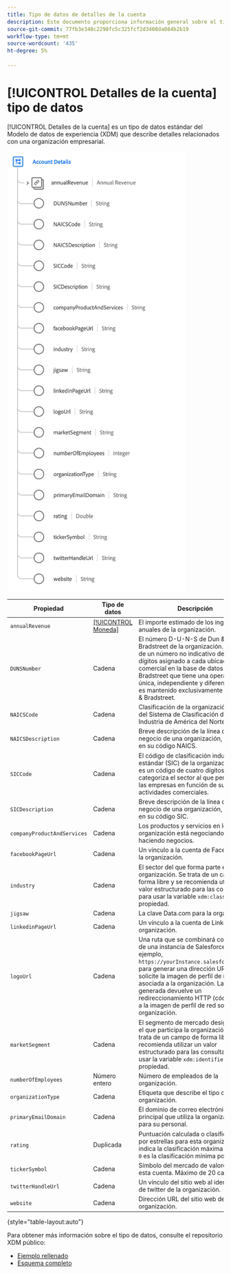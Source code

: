 ```yaml
---
title: Tipo de datos de detalles de la cuenta
description: Este documento proporciona información general sobre el tipo de datos del Modelo de datos de experiencia (XDM) de detalles de la cuenta.
source-git-commit: 77fb3e348c2298fc5c325fcf2d3408da084b2b19
workflow-type: tm+mt
source-wordcount: '435'
ht-degree: 5%

---
```


# [!UICONTROL Detalles de la cuenta] tipo de datos

[!UICONTROL Detalles de la cuenta] es un tipo de datos estándar del Modelo de datos de experiencia (XDM) que describe detalles relacionados con una organización empresarial.

![Estructura del tipo de datos](../images/data-types/account-details.png)

| Propiedad | Tipo de datos | Descripción |
| --- | --- | --- |
| `annualRevenue` | [[!UICONTROL Moneda]](./currency.md) | El importe estimado de los ingresos anuales de la organización. |
| `DUNSNumber` | Cadena | El número D-U-N-S de Dun &amp; Bradstreet de la organización. Se trata de un número no indicativo de nueve dígitos asignado a cada ubicación comercial en la base de datos de Dun &amp; Bradstreet que tiene una operación única, independiente y diferenciada, y es mantenido exclusivamente por Dun &amp; Bradstreet. |
| `NAICSCode` | Cadena | Clasificación de la organización dentro del Sistema de Clasificación de la Industria de América del Norte. |
| `NAICSDescription` | Cadena | Breve descripción de la línea de negocio de una organización, basada en su código NAICS. |
| `SICCode` | Cadena | El código de clasificación industrial estándar (SIC) de la organización. Este es un código de cuatro dígitos que categoriza el sector al que pertenecen las empresas en función de sus actividades comerciales. |
| `SICDescription` | Cadena | Breve descripción de la línea de negocio de una organización, basada en su código SIC. |
| `companyProductAndServices` | Cadena | Los productos y servicios en los que la organización está negociando o haciendo negocios. |
| `facebookPageUrl` | Cadena | Un vínculo a la cuenta de Facebook de la organización. |
| `industry` | Cadena | El sector del que forma parte esta organización. Se trata de un campo de forma libre y se recomienda utilizar un valor estructurado para las consultas o para usar la variable `xdm:classifier` propiedad. |
| `jigsaw` | Cadena | La clave Data.com para la organización. |
| `linkedinPageUrl` | Cadena | Un vínculo a la cuenta de LinkedIn de la organización. |
| `logoUrl` | Cadena | Una ruta que se combinará con la URL de una instancia de Salesforce (por ejemplo, `https://yourInstance.salesforce.com/`) para generar una dirección URL que solicite la imagen de perfil de red social asociada a la organización. La URL generada devuelve un redireccionamiento HTTP (código 302) a la imagen de perfil de red social de la organización. |
| `marketSegment` | Cadena | El segmento de mercado designado en el que participa la organización. Se trata de un campo de forma libre y se recomienda utilizar un valor estructurado para las consultas o para usar la variable `xdm:identifier` propiedad. |
| `numberOfEmployees` | Número entero | Número de empleados de la organización. |
| `organizationType` | Cadena | Etiqueta que describe el tipo de organización. |
| `primaryEmailDomain` | Cadena | El dominio de correo electrónico principal que utiliza la organización para su personal. |
| `rating` | Duplicada | Puntuación calculada o clasificación por estrellas para esta organización. `1` indica la clasificación máxima posible, y `0` es la clasificación mínima posible. |
| `tickerSymbol` | Cadena | Símbolo del mercado de valores para esta cuenta. Máximo de 20 caracteres. |
| `twitterHandleUrl` | Cadena | Un vínculo del sitio web al identificador de twitter de la organización. |
| `website` | Cadena | Dirección URL del sitio web de la organización. |

{style=&quot;table-layout:auto&quot;}

Para obtener más información sobre el tipo de datos, consulte el repositorio XDM público:

* [Ejemplo rellenado](https://github.com/adobe/xdm/blob/master/components/datatypes/b2b/account-organization.example.1.json)
* [Esquema completo](https://github.com/adobe/xdm/blob/master/components/datatypes/b2b/account-organization.schema.json)
